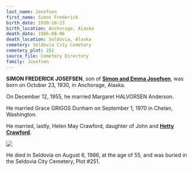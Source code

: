 ```yaml
---
last_name: Josefsen
first_name: Simon Frederick
birth_date: 1930-10-23
birth_location: Anchorage, Alaska
death_date: 1986-08-06
death_location: Seldovia, Alaska
cemetery: Seldovia City Cemetery
cemetery_plot: 251
source_file: Cemetery Directory
family: Josefsen
---
```


**SIMON FREDERICK JOSEFSEN**, son of [**Simon and Emma Josefsen**](./Josefsen_Simon_Andreas.md), was born on October 23, 1930, in
Anchorage, Alaska. 

On December 12, 1955, he married Margaret HALVORSEN Anderson.

He married Grace GRIGGS Dunham on September 1, 1970 in Chelan, Washington.

He married, lastly, Helen May Crawford, daughter of John and [**Hetty Crawford**](./Crawford_Helen.md).

![](../assets/images/Hogensons%20rescued%20in%20Kachemak%20Bay%20with%20Simon%20Josefson.jpg)

He died in Seldovia on August 6, 1986, at the age of 55, and was buried in the Seldovia City Cemetery, Plot #251.


